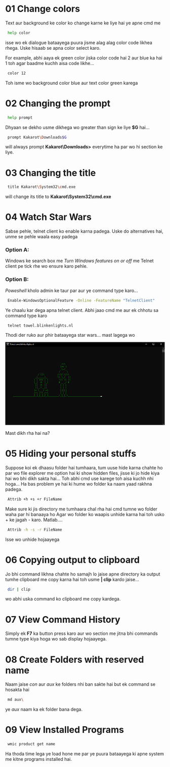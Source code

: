  # 01 Change colors

Text aur background ke color ko change karne ke liye hai ye apne cmd me

```bash
 help color
 ```

isse wo ek dialogue bataayega puura jisme alag alag color code likhea rhega. Uske hisaab se apna color select karo. 

For example, abhi aaya ek green color jiska color code hai 2 aur blue ka hai 1 toh agar baadme kuchh aisa code likhe...

```bash
 color 12
 ```

Toh isme wo background color blue aur text color green karega

 # 02 Changing the prompt

```bash
 help prompt
 ```

Dhyaan se dekho usme dikhega wo greater than sign ke liye __$G__ hai...

```bash
 prompt Kakarot\Downloads$G
 ```

will always prompt __Kakarot\Downloads>__ everytime ha par wo hi section ke liye.

 # 03 Changing the title

```bash
 title Kakarot\System32\cmd.exe
 ```

will change its title to __Kakarot\System32\cmd.exe__

 # 04 Watch Star Wars

Sabse pehle, telnet client ko enable karna padega. Uske do alternatives hai, unme se pehle waala easy padega


### Option A:
 Windows ke search box me _Turn Windows features on or off_ me Telnet client pe tick rhe wo ensure karo pehle.
### Option B: 
_Poweshell_ kholo admin ke taur par aur ye command type karo...

```bash
 Enable-WindowsOptionalFeature -Online -FeatureName "TelnetClient"
 ```

Ye chaalu kar dega apna telnet client.
Abhi jaao cmd me aur ek chhotu sa command type karo

```bash
 telnet towel.blinkenlights.nl
 ```

Thodi der ruko aur phir bataayega star wars... mast lagega wo

![Star Wars](star_wars.JPG)

Mast dikh rha hai na?

 # 05 Hiding your personal stuffs

Suppose koi ek dhaasu folder hai tumhaara, tum uuse hide karna chahte ho par wo file explorer me option hai ki show hidden files, jisse ki jo hide kiya hai wo bhi dikh sakta hai... Toh abhi cmd use karege toh aisa kuchh nhi hoga... Ha bas problem ye hai ki hume wo folder ka naam yaad rakhna padega.

```bash
 Attrib +h +s +r FileName
 ```

Make sure ki jis directory me tumhaara chal rha hai cmd tumne wo folder waha par hi banaaya ho
Agar wo folder ko waapis unhide karna hai toh usko + ke jagah - karo. Matlab....

```bash
 Attrib -h -s -r FileName
 ```

Isse wo unhide hojaayega

 # 06 Copying output to clipboard

Jo bhi command likhna chahte ho samajh lo jaise apne directory ka output tumhe clipboard me copy karna hai toh usme __| clip__ kardo jaise...

```bash
 dir | clip
 ```

wo abhi uska command ko clipboard me copy kardega.

 # 07 View Command History 

Simply ek __F7__ ka button press karo aur wo section me jitna bhi commands tumne type kiya hoga wo sab display hojaayega.

 # 08 Create Folders with reserved name

Naam jaise _con_ aur _aux_ ke folders nhi ban sakte hai but ek command se hosakta hai

```bash
 md aux\
 ```

ye _aux_ naam ka ek folder bana dega.

 # 09 View Installed Programs

```bash
 wmic product get name
 ```

Ha thoda time lega ye load hone me par ye puura bataayega ki apne system me kitne programs installed hai.
